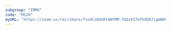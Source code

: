 ```yaml
---
subgroup: "IMMU"
code: "MS20"
myURL: "https://zoom.us/rec/share/fvodCxD4SRtANfMM-7UQiKS7eYhXD67igmNHG_kA-1O-VYWzFHMe8YYpoAbk2xPE.oO6NNO8jgsekXBpp?startTime=1623954611000"
---
```

